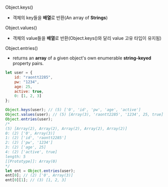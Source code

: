 Object.keys()
* 객체의 key들을 **배열**로 반환(An array of **Strings**)

Object.values()
* 객체의 value들을 **배열**로 반환(Object.keys()와 달리 value 고유 타입이 유지됨)

Object.entries()
* returns an **array** of a given object's own enumerable **string-keyed** property pairs.
```javascript
let user = {
    id: "raontt2285",
    pw: "1234",
    age: 25,
    active: true,
    0: [1, 2, 3]
};

Object.keys(user); // (5) ['0', 'id', 'pw', 'age', 'active']
Object.values(user); // (5) [Array(3), 'raontt2285', '1234', 25, true]
Object.entries(user);
/*
(5) [Array(2), Array(2), Array(2), Array(2), Array(2)]
0: (2) ['0', Array(3)]
1: (2) ['id', 'raontt2285']
2: (2) ['pw', '1234']
3: (2) ['age', 25]
4: (2) ['active', true]
length: 5
[[Prototype]]: Array(0)
*/
let ent = Object.entries(user);
ent[0]; // (2) ['0', Array(3)]
ent[0][1]; // (3) [1, 2, 3]
```